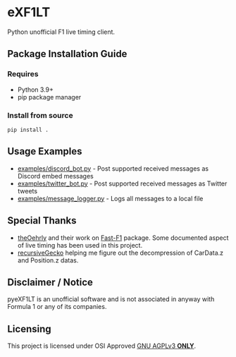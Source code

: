 # eXF1LT
Python unofficial F1 live timing client.

## Package Installation Guide
### Requires
* Python 3.9+
* pip package manager

### Install from source
```console
pip install .
```

## Usage Examples
* [examples/discord_bot.py](./examples/discord_bot.py) - Post supported received messages as Discord embed messages
* [examples/twitter_bot.py](./examples/twitter_bot.py) - Post supported received messages as Twitter tweets
* [examples/message_logger.py](./examples/message_logger.py) - Logs all messages to a local file

## Special Thanks
* [theOehrly](https://github.com/theOehrly) and their work on [Fast-F1](https://github.com/theOehrly/Fast-F1) package. Some documented aspect of live timing has been used in this project.
* [recursiveGecko](https://github.com/recursiveGecko) helping me figure out the decompression of CarData.z and Position.z datas.

## Disclaimer / Notice
pyeXF1LT is an unofficial software and is not associated in anyway with Formula 1 or any of its companies.

## Licensing
This project is licensed under OSI Approved [GNU AGPLv3 **ONLY**](./COPYING).
